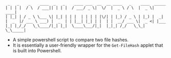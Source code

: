 ```
 _   _    _    ____  _   _    ____ ___  __  __ ____   _    ____  _____ 
| | | |  / \  / ___|| | | |  / ___/ _ \|  \/  |  _ \ / \  |  _ \| ____|
| |_| | / _ \ \___ \| |_| | | |  | | | | |\/| | |_) / _ \ | |_) |  _|  
|  _  |/ ___ \ ___) |  _  | | |__| |_| | |  | |  __/ ___ \|  _ <| |___ 
|_| |_/_/   \_\____/|_| |_|  \____\___/|_|  |_|_| /_/   \_\_| \_\_____|
```
- A simple powershell script to compare two file hashes.
- It is essentially a user-friendly wrapper for the `Get-FileHash` applet that is built into Powershell.
